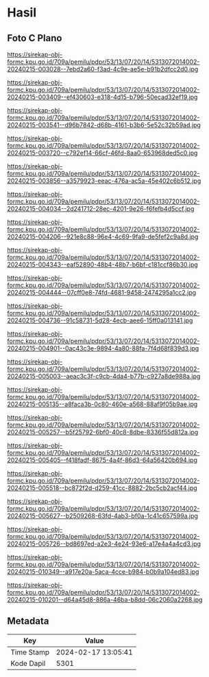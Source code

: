 # Hasil

## Foto C Plano

https://sirekap-obj-formc.kpu.go.id/709a/pemilu/pdpr/53/13/07/20/14/5313072014002-20240215-003028--7ebd2a60-f3ad-4c9e-ae5e-b91b2dfcc2d0.jpg

https://sirekap-obj-formc.kpu.go.id/709a/pemilu/pdpr/53/13/07/20/14/5313072014002-20240215-003409--ef430603-e318-4d15-b796-50ecad32ef19.jpg

https://sirekap-obj-formc.kpu.go.id/709a/pemilu/pdpr/53/13/07/20/14/5313072014002-20240215-003541--d96b7842-d68b-4161-b3b6-5e52c32b59ad.jpg

https://sirekap-obj-formc.kpu.go.id/709a/pemilu/pdpr/53/13/07/20/14/5313072014002-20240215-003720--c792ef14-66cf-46fd-8aa0-653968ded5c0.jpg

https://sirekap-obj-formc.kpu.go.id/709a/pemilu/pdpr/53/13/07/20/14/5313072014002-20240215-003856--a3579923-eeac-476a-ac5a-45e402c6b512.jpg

https://sirekap-obj-formc.kpu.go.id/709a/pemilu/pdpr/53/13/07/20/14/5313072014002-20240215-004034--2d241712-28ec-4201-9e26-f6fefb4d5ccf.jpg

https://sirekap-obj-formc.kpu.go.id/709a/pemilu/pdpr/53/13/07/20/14/5313072014002-20240215-004206--921e8c88-96e4-4c69-9fa9-de5fef2c9a8d.jpg

https://sirekap-obj-formc.kpu.go.id/709a/pemilu/pdpr/53/13/07/20/14/5313072014002-20240215-004343--eaf52890-48b4-48b7-b6bf-c181ccf86b30.jpg

https://sirekap-obj-formc.kpu.go.id/709a/pemilu/pdpr/53/13/07/20/14/5313072014002-20240215-004444--07cff0e8-74fd-4681-9458-2474295a1cc2.jpg

https://sirekap-obj-formc.kpu.go.id/709a/pemilu/pdpr/53/13/07/20/14/5313072014002-20240215-004736--91c58731-5d28-4ecb-aee6-15ff0a013141.jpg

https://sirekap-obj-formc.kpu.go.id/709a/pemilu/pdpr/53/13/07/20/14/5313072014002-20240215-004901--0ac43c3e-9894-4a80-88fa-7f4d68f839d3.jpg

https://sirekap-obj-formc.kpu.go.id/709a/pemilu/pdpr/53/13/07/20/14/5313072014002-20240215-005003--aeac3c3f-c9cb-4da4-b77b-c927a8de988a.jpg

https://sirekap-obj-formc.kpu.go.id/709a/pemilu/pdpr/53/13/07/20/14/5313072014002-20240215-005135--a8faca3b-0c80-460e-a568-88af9f05b9ae.jpg

https://sirekap-obj-formc.kpu.go.id/709a/pemilu/pdpr/53/13/07/20/14/5313072014002-20240215-005257--b5f25792-6bf0-40c8-8dbe-8336f55d812a.jpg

https://sirekap-obj-formc.kpu.go.id/709a/pemilu/pdpr/53/13/07/20/14/5313072014002-20240215-005405--f418fadf-8675-4a4f-86d3-64a56420b694.jpg

https://sirekap-obj-formc.kpu.go.id/709a/pemilu/pdpr/53/13/07/20/14/5313072014002-20240215-005518--bc872f2d-d259-41cc-8882-2bc5cb2acf44.jpg

https://sirekap-obj-formc.kpu.go.id/709a/pemilu/pdpr/53/13/07/20/14/5313072014002-20240215-005627--b2509268-63fd-4ab3-bf0a-1c41c657599a.jpg

https://sirekap-obj-formc.kpu.go.id/709a/pemilu/pdpr/53/13/07/20/14/5313072014002-20240215-005726--bd8697ed-a2e3-4e24-93e6-a17e4a4a4cd3.jpg

https://sirekap-obj-formc.kpu.go.id/709a/pemilu/pdpr/53/13/07/20/14/5313072014002-20240215-010349--a917e20a-5aca-4cce-b984-b0b9a104ed83.jpg

https://sirekap-obj-formc.kpu.go.id/709a/pemilu/pdpr/53/13/07/20/14/5313072014002-20240215-010201--d64a45d8-886a-46ba-b8dd-06c2060a2268.jpg


## Metadata

| Key        | Value               |
| ---------- | ------------------- |
| Time Stamp | 2024-02-17 13:05:41 |
| Kode Dapil | 5301                |



